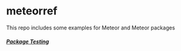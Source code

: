 # meteorref
This repo includes some examples for Meteor and Meteor packages

##### [Package Testing](package-testing)
